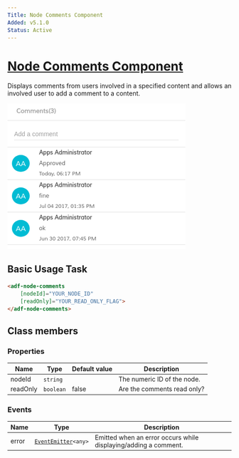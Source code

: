 ```yaml
---
Title: Node Comments Component
Added: v5.1.0
Status: Active
---
```


# [Node Comments Component](../../../lib/content-services/src/lib/node-comments/node-comments.component.ts "Defined in node-comments.component.ts")

Displays comments from users involved in a specified content and allows an involved user to add a comment to a content.

![adf-comments](../../docassets/images/adf-comments.png)

## Basic Usage Task

```html
<adf-node-comments
    [nodeId]="YOUR_NODE_ID"
    [readOnly]="YOUR_READ_ONLY_FLAG">
</adf-node-comments>
```

## Class members

### Properties

| Name | Type | Default value | Description |
| ---- | ---- | ------------- | ----------- |
| nodeId | `string` |  | The numeric ID of the node. |
| readOnly | `boolean` | false | Are the comments read only? |

### Events

| Name | Type | Description |
| ---- | ---- | ----------- |
| error | [`EventEmitter`](https://angular.io/api/core/EventEmitter)`<any>` | Emitted when an error occurs while displaying/adding a comment. |
